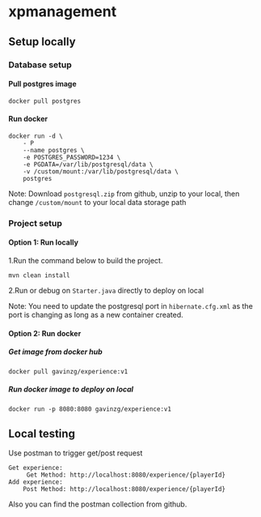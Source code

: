 # xpmanagement

## Setup locally

### Database setup

#### Pull postgres image
```shell script
docker pull postgres
```
#### Run docker
```shell script
docker run -d \
    - P
    --name postgres \
    -e POSTGRES_PASSWORD=1234 \
    -e PGDATA=/var/lib/postgresql/data \
    -v /custom/mount:/var/lib/postgresql/data \
    postgres
```
Note: Download `postgresql.zip` from github, unzip to your local, then change `/custom/mount` to your local data storage path


### Project setup

#### Option 1: Run locally
1.Run the command below to build the project.

```shell script
mvn clean install
```

2.Run or debug on `Starter.java` directly to deploy on local

Note: You need to update the postgresql port in `hibernate.cfg.xml` as the port is changing as long as a new container created.

#### Option 2: Run docker
##### Get image from docker hub
```shell script
docker pull gavinzg/experience:v1
```

##### Run docker image to deploy on local
```shell script
docker run -p 8080:8080 gavinzg/experience:v1
```

## Local testing

Use postman to trigger get/post request

```shell script
Get experience:
     Get Method: http://localhost:8080/experience/{playerId}
Add experience:
    Post Method: http://localhost:8080/experience/{playerId}
```

Also you can find the postman collection from github.
